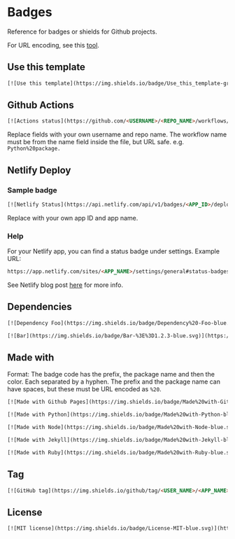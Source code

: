 # Badges

Reference for badges or shields for Github projects.

For URL encoding, see this [tool](https://www.urlencoder.org/).

## Use this template

```html
[![Use this template](https://img.shields.io/badge/Use_this_template-green.svg)](https://github.com/<USERNAME>/<REPO_NAME>/generate)
```

## Github Actions

```html
[![Actions status](https://github.com/<USERNAME>/<REPO_NAME>/workflows/<WORKFLOW_NAME/badge.svg)](https://github.com/<USER_NAME>/<REPO_NAME>/actions)
```

Replace fields with your own username and repo name. The workflow name must be from the name field inside the file, but URL safe. e.g. `Python%20package.`

## Netlify Deploy

### Sample badge

```html
[![Netlify Status](https://api.netlify.com/api/v1/badges/<APP_ID>/deploy-status)](https://app.netlify.com/sites/<APP_NAME>/deploys)
```

Replace with your own app ID and app name.


### Help

For your Netlify app, you can find a status badge under settings. Example URL:

```html
https://app.netlify.com/sites/<APP_NAME>/settings/general#status-badges
```

See Netlify blog post [here](https://www.netlify.com/blog/2019/01/29/sharing-the-love-with-netlify-deployment-badges/) for more info.


## Dependencies

```html
[![Dependency Foo](https://img.shields.io/badge/Dependency%20-Foo-blue.svg)](https://<foo>)
```

```html
[![Bar](https://img.shields.io/badge/Bar-%3E%3D1.2.3-blue.svg)](https://<bar>)
```


## Made with

Format: The badge code has the prefix, the package name and then the color. Each separated by a hyphen. The prefix and the package name can have spaces, but these must be URL encoded as `%20`.

```html
[![Made with Github Pages](https://img.shields.io/badge/Made%20with-Github%20Pages-blue.svg)](https://pages.github.com/)

[![Made with Python](https://img.shields.io/badge/Made%20with-Python-blue.svg)](https://python.org)

[![Made with Node](https://img.shields.io/badge/Made%20with-Node-blue.svg)](https://nodejs.org)

[![Made with Jekyll](https://img.shields.io/badge/Made%20with-Jekyll-blue.svg)](https://jekyllrb.com)

[![Made with Ruby](https://img.shields.io/badge/Made%20with-Ruby-blue.svg)](https://ruby-lang.org)
```


## Tag

```html
[![GitHub tag](https://img.shields.io/github/tag/<USER_NAME>/<APP_NAME>.svg)](https://GitHub.com/<USER_NAME>/<APP_NAME>/tags/)
```

## License

```html
[![MIT license](https://img.shields.io/badge/License-MIT-blue.svg)](https://github.com/<USER_NAME>/<APP_NAME>/blob/master/LICENSE)
```
